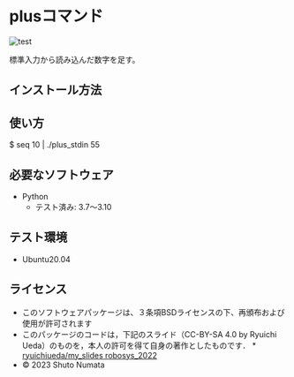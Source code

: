 # plusコマンド
![test](https://github.com/numashuto/robosys202x/actions/workflows/test.yml/badge.svg)

標準入力から読み込んだ数字を足す。

## インストール方法

## 使い方

$ seq 10 | ./plus_stdin
55

## 必要なソフトウェア
* Python
  * テスト済み: 3.7〜3.10

## テスト環境
* Ubuntu20.04

## ライセンス
* このソフトウェアパッケージは、３条項BSDライセンスの下、再頒布および使用が許可されます
* このパッケージのコードは，下記のスライド（CC-BY-SA 4.0 by Ryuichi Ueda）のものを，本人の許可を得て自身の著作としたものです．
      * [ryuichiueda/my_slides robosys_2022](https://github.com/ryuichiueda/my_slides/tree/master/robosys_2022)
* © 2023 Shuto Numata
